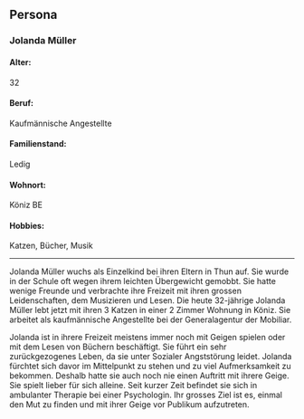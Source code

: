 ## Persona

### Jolanda Müller

#### Alter:
32
#### Beruf: 
Kaufmännische Angestellte
#### Familienstand: 
Ledig
#### Wohnort:
Köniz BE
#### Hobbies:
Katzen, Bücher, Musik

---
Jolanda Müller wuchs als Einzelkind bei ihren Eltern in Thun auf. Sie wurde in der Schule oft wegen ihrem leichten Übergewicht gemobbt.
Sie hatte wenige Freunde und verbrachte ihre Freizeit mit ihren grossen Leidenschaften, dem Musizieren und Lesen.
Die heute 32-jährige Jolanda Müller lebt jetzt mit ihren 3 Katzen in einer 2 Zimmer Wohnung in Köniz.
Sie arbeitet als kaufmännische Angestellte bei der Generalagentur der Mobiliar.


Jolanda ist in ihrere Freizeit meistens immer noch mit Geigen spielen oder mit dem Lesen von Büchern beschäftigt.
Sie führt ein sehr zurückgezogenes Leben, da sie unter Sozialer Angststörung leidet. Jolanda fürchtet sich davor im Mittelpunkt zu stehen und zu viel Aufmerksamkeit zu bekommen.
Deshalb hatte sie auch noch nie einen Auftritt mit ihrere Geige. Sie spielt lieber für sich alleine.
Seit kurzer Zeit befindet sie sich in ambulanter Therapie bei einer Psychologin. Ihr grosses Ziel ist es, einmal den Mut zu finden und mit ihrer Geige vor Publikum aufzutreten.



